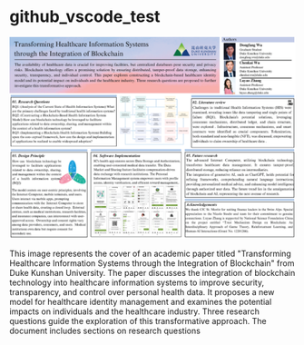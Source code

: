# github_vscode_test

![Transforming Healthcare Information Systems through the Integration of Blockchain](Health-CFC2023.png)

This image represents the cover of an academic paper titled "Transforming Healthcare Information Systems through the Integration of Blockchain" from Duke Kunshan University. The paper discusses the integration of blockchain technology into healthcare information systems to improve security, transparency, and control over personal health data. It proposes a new model for healthcare identity management and examines the potential impacts on individuals and the healthcare industry. Three research questions guide the exploration of this transformative approach. The document includes sections on research questions
